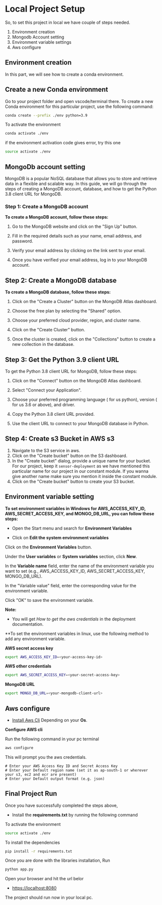 # Local Project Setup

So, to set this project in local we have couple of steps needed.

1. Environment creation
2. Mongodb Account setting
3. Environment variable settings
4. Aws configure

## Environment creation

In this part, we will see how to create a conda environment.

## Create a new Conda environment

Go to your project folder and open vscode/terminal there. To create a new Conda environment for this particular project, use the following command:

```bash
conda create --prefix ./env python=3.9
```

To activate the environment

```bash
conda activate ./env
```

if the environment activation code gives error, try this one

```bash
source activate ./env
```

## MongoDb account setting

MongoDB is a popular NoSQL database that allows you to store and retrieve data in a flexible and scalable way. In this guide, we will go through the steps of creating a MongoDB account, database, and how to get the Python 3.8 client URL for MongoDB.

### Step 1: Create a MongoDB account

**To create a MongoDB account, follow these steps:**

1. Go to the MongoDB website and click on the "Sign Up" button.

2. Fill in the required details such as your name, email address, and password.

3. Verify your email address by clicking on the link sent to your email.

4. Once you have verified your email address, log in to your MongoDB account.

## Step 2: Create a MongoDB database

**To create a MongoDB database, follow these steps:**

1. Click on the "Create a Cluster" button on the MongoDB Atlas dashboard.

2. Choose the free plan by selecting the "Shared" option.

3. Choose your preferred cloud provider, region, and cluster name.

4. Click on the "Create Cluster" button.

5. Once the cluster is created, click on the "Collections" button to create a new collection in the database.

## Step 3: Get the Python 3.9 client URL

To get the Python 3.8 client URL for MongoDB, follow these steps:

1. Click on the "Connect" button on the MongoDB Atlas dashboard.

2. Select "Connect your Application".

3. Choose your preferred programming language ( for us python), version ( for us 3.6 or above), and driver.

4. Copy the Python 3.8 client URL provided.

5. Use the client URL to connect to your MongoDB database in Python.

## Step 4: Create s3 Bucket in AWS s3

1. Navigate to the S3 service in aws.
2. Click on the "Create bucket" button on the S3 dashboard.
3. In the "Create bucket" dialog, provide a unique name for your bucket. For our project, keep it `sensor-deployment` as we have mentioned this particular name for our project in our constant module. If you wanna give another name make sure you mention it inside the constant module.
4. Click on the "Create bucket" button to create your S3 bucket.

## Environment variable setting

**To set environment variables in Windows for AWS_ACCESS_KEY_ID, AWS_SECRET_ACCESS_KEY, and MONGO_DB_URL, you can follow these steps:**

- Open the Start menu and search for **Environment Variables**

- Click on **Edit the system environment variables**

Click on the **Environment Variables** button.

Under the **User variables** or **System variables** section, click **New**.

In the **Variable name** field, enter the name of the environment variable you want to set (e.g., AWS_ACCESS_KEY_ID, AWS_SECRET_ACCESS_KEY, MONGO_DB_URL).

In the "Variable value" field, enter the corresponding value for the environment variable.

Click "OK" to save the environment variable.

**Note:**

- You will get _How to get the aws credentials_ in the deployment documentation.

\*\*To set the environment variables in linux, use the following method to add any environment variable.

**AWS secret access key**

```bash
export AWS_ACCESS_KEY_ID=<your-access-key-id>
```

**AWS other credentials**

```bash
export AWS_SECRET_ACCESS_KEY=<your-secret-access-key>
```

**MongoDB URL**

```bash
export MONGO_DB_URL=<your-mongodb-client-url>
```

## Aws configure

- [Install Aws Cli](https://docs.aws.amazon.com/cli/latest/userguide/getting-started-install.html) Depending on your **Os**.

**Configure AWS cli**

Run the following command in your pc terminal

```bash
aws configure
```

This will prompt you the aws credentials.

    # Enter your AWS Access Key ID and Secret Access Key
    # Enter your Default region name (set it as ap-south-1 or wherever your s3, ec2 and ecr are present)
    # Enter your Default output format (e.g. json)

## Final Project Run

Once you have successfully completed the steps above,

- Install the **requirements.txt** by running the following command

To activate the environment

```bash
source activate ./env
```

To install the dependencies

```bash
pip install -r requirements.txt
```

Once you are done with the libraries installation,
Run

```bash
python app.py
```

Open your browser and hit the url belor

- [https://localhost:8080](https://localhost:8080)

The project should run now in your local pc.
